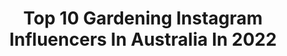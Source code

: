 ---
title: Top 10 Gardening Instagram Influencers In Australia In 2022
description: >-
  Find top gardening Instagram influencers in Australia in 2022. Most popular hashtags: #growyourown #gardeningaustralia #urbanorganicgardener #gardening.
platform: Instagram
hits: 65
text_top: Analyze the best Instagram influencers on inBeat.
text_bottom: Our search engine aggregates 65 Instagram influencers like this in Australia for you to contact.
profiles:
  - username: "insta.greener"
    fullname: >-
      Urban Food Garden
    bio: >-
      🌿 Peter | Melbourne | Australia 🥒 Growing Seasonal Veggies 🥦 Gardening Tips 🍏 Fruit Trees 🌱 Organic @hoselinkofficial Ambassador
    location: "Australia"
    followers: 23973
    engagement: 628
    commentsToLikes: 0.046730
    id: ckaotic0fw1d10i78gehc6ee4
    verified: false
    hashtags: "#homegrownfood, #veggiegarden, #urbangardening, #veggiepatch"
  - username: "wattleflatfarm"
    fullname: >-
      Natasha
    bio: >-
      Mum , wife, ME ! 4acres Fleurieu Peninsula South Aus . Renovating our 1880’s farm house 🏡 love gardening 🌱vinatage,crochet 🧶@crochetatwattleflatfarm
    location: "Australia"
    followers: 5697
    engagement: 618
    commentsToLikes: 0.106367
    id: ck6u9mgh3ydco0j7128ytebsd
    verified: false
    hashtags: "#spring, #countrysideandfarmlife, #countrystyleloves, #abcmyphoto"
  - username: "costasworld"
    fullname: >-
      Costa Georgiadis
    bio: >-
      Landscape Architect, Environmental Educator, Host @gardeningaustralia @GetGrubbyTV Facebook: @CostasWorld Twitter,Periscope & @irgfm.com.au
    location: "Australia"
    followers: 73577
    engagement: 208
    commentsToLikes: 0.040289
    id: ck0vw90nfsn9l0i19ab02il8i
    verified: false
    hashtags: "#callistemonviminalis, #telopea, #biodiversity, #containergardening"
  - username: "urbanveggiepatch"
    fullname: >-
      
    bio: >-
      🌿 Life in a Backyard Garden 🌿Urban Edible Organic Gardening 🇦🇺 Coastal NSW, Australia Anyone can grow their own food 💚
    location: "Australia"
    followers: 124475
    engagement: 217
    commentsToLikes: 0.025418
    id: ck136dzie60up0i191y6bjgfv
    verified: false
    hashtags: ""
  - username: "craigmilran"
    fullname: >-
      Craig Miller-Randle
    bio: >-
      Interior Design & Plants Together. My pics & plants. A life between Melbourne & Bali. Guest Presenter “The Great Indoors” ABC TV, @gardeningaustralia
    location: "Australia"
    followers: 162834
    engagement: 303
    commentsToLikes: 0.015755
    id: ck0ty8rjely1x0i19zs7ii2hi
    verified: false
    hashtags: "#junglehome, #plantaddiction, #plantporn, #plantar"
  - username: "urbanfarmer2570"
    fullname: >-
      Justin O'brien
    bio: >-
      Gardener 🥕 Beekeeper 🐝 Dad 👨‍👩‍👧‍👧 CrossFitter 🏋🏻‍♂️ Gardening/beekeeping tips for those who want to grow their own food @hoselinkofficial Ambassador
    location: "Australia"
    followers: 26047
    engagement: 242
    commentsToLikes: 0.033842
    id: ck8t9vxjbpjbl0j787b9z0muz
    verified: false
    hashtags: "#allotment, #thehappygardeninglife, #veggiepatch, #hoselink"
  - username: "sophiespatch"
    fullname: >-
      Sophie Thomson @ Sophies Patch
    bio: >-
      The Common Sense Gardener| Horticultural Visionary | TEDx Talk 'Saving the World with Gardening' |TV Presenter Speaker|Author|Columnist|Broadcaster
    location: "Australia"
    followers: 38697
    engagement: 327
    commentsToLikes: 0.024034
    id: ck5cbdalsf7iw0i11p4lmgy3u
    verified: false
    hashtags: "#mypatch, #gardeningafterfire, #opengarden, #springopengarden"
  - username: "sam_and_wild_violet_garden"
    fullname: >-
      Sam Webb
    bio: >-
      *Flower farmer - Wild Violet Farm *Edible garden filled with fruit trees, berries, chickens and veggies *Roadside stall Melbourne Australia
    location: "Australia"
    followers: 68437
    engagement: 420
    commentsToLikes: 0.055340
    id: ck0w2rzidpwfv0i19tidgj154
    verified: false
    hashtags: "#urbanorganicgardener, #nature, #veggiepatch, #foodforest"
  - username: "love.grows.in.this.garden"
    fullname: >-
      Ozlem - LoveGrowsInThisGarden
    bio: >-
      👩🏻‍🌾”I sense the wisdom of my ancestors and my grandmother smiles” 🙏 🌱Organic Garden 🍆🍅🌽🌶🍒🍉🍓 🌏Melbourne, Australia 📍Home sweet Home 🏡
    location: "Australia"
    followers: 24884
    engagement: 335
    commentsToLikes: 0.066883
    id: ck8t0sal9t46a0j780cye58fx
    verified: false
    hashtags: "#benimbah, #potager, #lovegrowsinthisgarden, #gardenactivist"
  - username: "maddison.bloom"
    fullname: >-
      M I K A H L  T I E R N E Y
    bio: >-
      •Builders Wife •Garden Obsessed •Local Garden Consultations|DM •Sharing my contemporary home & garden •Appreciation of different styles •Mildura AUS🇦🇺
    location: "Australia"
    followers: 21632
    engagement: 357
    commentsToLikes: 0.073053
    id: ck5q1clmsacn60i11fa6tqfsa
    verified: false
    hashtags: "#outdoorarea, #interiorinspo, #ornamentalpears, #interiors"
---